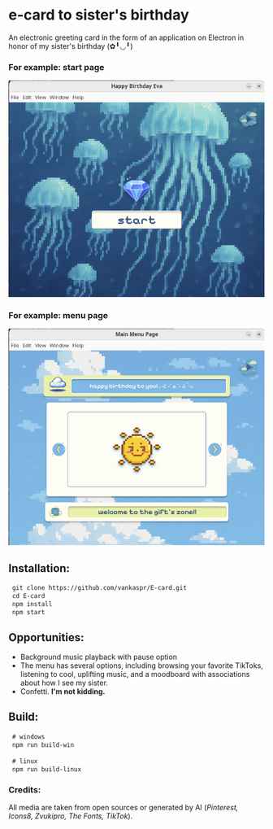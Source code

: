 # e-card to sister's birthday

An electronic greeting card in the form of an application on Electron in honor of my sister's birthday (✿╹◡╹)

###
### For example: start page
![start](.github/assets/start.png)
###
### For example: menu page 
![menu](.github/assets/menu.png)


## Installation:

```
 git clone https://github.com/vankaspr/E-card.git
 cd E-card
 npm install
 npm start
```

## Opportunities:
- Background music playback with pause option
- The menu has several options, including browsing your favorite TikToks, listening to cool, uplifting music, and a moodboard with associations about how I see my sister.
- Confetti. **I'm not kidding.**

## Build:

```
 # windows 
 npm run build-win
 
 # linux 
 npm run build-linux
```

### Credits:
All media are taken from open sources or generated by AI (_Pinterest, Icons8, Zvukipro, The Fonts, TikTok_).

